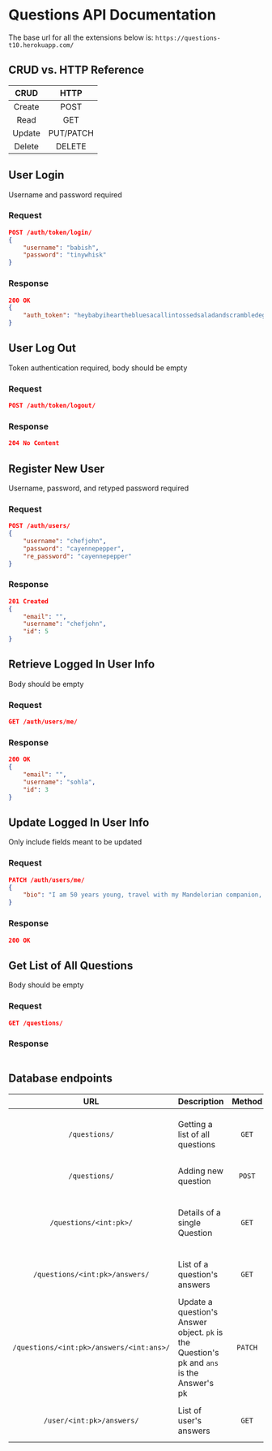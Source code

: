 # Questions API Documentation

The base url for all the extensions below is: `https://questions-t10.herokuapp.com/`


## CRUD vs. HTTP Reference
|**CRUD**|**HTTP**|
|:------:|:------:|
|Create|POST|
|Read|GET|
|Update|PUT/PATCH|
|Delete|DELETE|


## User Login
Username and password required
### Request
```json
POST /auth/token/login/
{
    "username": "babish",
    "password": "tinywhisk"
}
```

### Response
```json
200 OK
{
    "auth_token": "heybabyihearthebluesacallintossedsaladandscrambledeggs"
}
```


## User Log Out
Token authentication required, body should be empty
### Request
```json
POST /auth/token/logout/
```

### Response
```json
204 No Content
```


## Register New User
Username, password, and retyped password required
### Request
```json
POST /auth/users/
{
    "username": "chefjohn",
    "password": "cayennepepper",
    "re_password": "cayennepepper"
}
```
### Response
```json
201 Created
{
    "email": "",
    "username": "chefjohn",
    "id": 5
}
```


## Retrieve Logged In User Info
Body should be empty
### Request
```json
GET /auth/users/me/
```
### Response
```json
200 OK
{
    "email": "",
    "username": "sohla",
    "id": 3
}
```


## Update Logged In User Info
Only include fields meant to be updated
### Request
```json
PATCH /auth/users/me/
{
    "bio": "I am 50 years young, travel with my Mandelorian companion, and have a fondness for Bone Broth."
}
```
### Response
```json
200 OK
```


## Get List of All Questions
Body should be empty
### Request
```json
GET /questions/
```
### Response
```json

```







## Database endpoints

|**URL** |**Description**         |**Method**|**Request**   |**Response**     |
|:------:|------------------------|:--------:|:------------:|:---------------:|
|`/questions/`|Getting a list of all questions|`GET`|-|`HTTP_200_OK`<br>JSON list of Question objects with answers nested inside|
|`/questions/`|Adding new question|`POST`|`title`<br>`body`|`HTTP_201_Created`<br>JSON of created question object|
|`/questions/<int:pk>/`|Details of a single Question|`GET`|`HTTP_200_OK`<br>JSON of Question object with specified pk|
|`/questions/<int:pk>/answers/`|List of a question's answers|`GET`|`HTTP_200_OK`<br>JSON list of Answer objects|
|`/questions/<int:pk>/answers/<int:ans>/`|Update a question's Answer object. `pk` is the Question's pk and `ans` is the Answer's pk|`PATCH`|`HTTP_200_OK`<br>JSON of updated Answer object|
|`/user/<int:pk>/answers/`|List of user's answers|`GET`|`HTTP_200_OK`<br>JSON list of Answer objects|